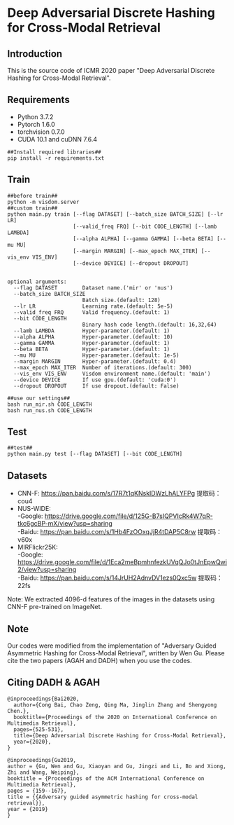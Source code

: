 # Deep Adversarial Discrete Hashing for Cross-Modal Retrieval

## Introduction

This is the source code of ICMR 2020 paper "Deep Adversarial Discrete Hashing for Cross-Modal Retrieval".

## Requirements

- Python 3.7.2
- Pytorch 1.6.0
- torchvision 0.7.0
- CUDA 10.1 and cuDNN 7.6.4
```shell
##Install required libraries##
pip install -r requirements.txt
```
##  Train

```shell
##before train##
python -m visdom.server
##custom train##
python main.py train [--flag DATASET] [--batch_size BATCH_SIZE] [--lr LR]
                     [--valid_freq FRQ] [--bit CODE_LENGTH] [--lamb LAMBDA]
                     [--alpha ALPHA] [--gamma GAMMA] [--beta BETA] [--mu MU]
                     [--margin MARGIN] [--max_epoch MAX_ITER] [--vis_env VIS_ENV]
                     [--device DEVICE] [--dropout DROPOUT]


optional arguments:
  --flag DATASET        Dataset name.('mir' or 'nus')
  --batch_size BATCH_SIZE
                        Batch size.(default: 128)
  --lr LR               Learning rate.(default: 5e-5)
  --valid_freq FRQ      Valid frequency.(default: 1)
  --bit CODE_LENGTH
                        Binary hash code length.(default: 16,32,64)
  --lamb LAMBDA         Hyper-parameter.(default: 1)
  --alpha ALPHA         Hyper-parameter.(default: 10)
  --gamma GAMMA         Hyper-parameter.(default: 1)
  --beta BETA           Hyper-parameter.(default: 1)
  --mu MU               Hyper-parameter.(default: 1e-5)
  --margin MARGIN       Hyper-parameter.(default: 0.4)
  --max_epoch MAX_ITER  Number of iterations.(default: 300)
  --vis_env VIS_ENV     Visdom environment name.(default: 'main')
  --device DEVICE       If use gpu.(default: 'cuda:0')
  --dropout DROPOUT     If use dropout.(default: False)
  
##use our settings##
bash run_mir.sh CODE_LENGTH
bash run_nus.sh CODE_LENGTH
```

## Test

```shell
##test##
python main.py test [--flag DATASET] [--bit CODE_LENGTH]
```

## Datasets
- CNN-F: https://pan.baidu.com/s/17R7t1qKNskIDWzLhALYFPg 提取码：cou4 
- NUS-WIDE: <br>
           -Google: https://drive.google.com/file/d/125G-B7sIQPVIcRk4W7qR-tkc6gcBP-mX/view?usp=sharing <br>
           -Baidu: https://pan.baidu.com/s/1Hb4FzOOxqJjR4tDAP5C8rw 提取码：v60x 
- MIRFlickr25K: <br>
           -Google: https://drive.google.com/file/d/1Eca2meBpmhnfezkUVqQJo0tJnEpwQwi2/view?usp=sharing <br>
           -Baidu: https://pan.baidu.com/s/14JrUH2AdnvDV1ezs0Qxc5w 提取码：22fs 

Note: We extracted 4096-d features of the images in the datasets using CNN-F pre-trained on ImageNet.

## Note

Our codes were modified from the implementation of "Adversary Guided Asymmetric Hashing for Cross-Modal Retrieval", written by Wen Gu. Please cite the  two papers (AGAH and DADH) when you use the codes.

## Citing DADH & AGAH

```
@inproceedings{Bai2020,
  author={Cong Bai, Chao Zeng, Qing Ma, Jinglin Zhang and Shengyong Chen.},
  booktitle={Proceedings of the 2020 on International Conference on Multimedia Retrieval},
  pages={525-531},
  title={Deep Adversarial Discrete Hashing for Cross-Modal Retrieval},
  year={2020},
}
```
```
@inproceedings{Gu2019,
author = {Gu, Wen and Gu, Xiaoyan and Gu, Jingzi and Li, Bo and Xiong, Zhi and Wang, Weiping},
booktitle = {Proceedings of the ACM International Conference on Multimedia Retrieval},
pages = {159--167},
title = {{Adversary guided asymmetric hashing for cross-modal retrieval}},
year = {2019}
}
```
